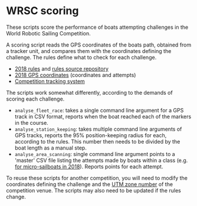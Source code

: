 # WRSC scoring

These scripts score the performance of boats attempting challenges in the
World Robotic Sailing Competition.

A scoring script reads the GPS coordinates of the boats path, obtained from
a tracker unit, and compares them with the coordinates defining the challenge.
The rules define what to check for each challenge.

- [2018 rules](https://www.roboticsailing.org/2018/wp-content/uploads/2018/08/WRSC2018_rules_v1-1.pdf)
  and [rules source repository](https://github.com/WRSC/rules)
- [2018 GPS coordinates](https://github.com/WRSC/coordinates2018) (coordinates and attempts)
- [Competition tracking system](https://github.com/WRSC/tracking)

The scripts work somewhat differently, according to the demands of scoring
each challenge.

- `analyse_fleet_race`: takes a single command line argument for a GPS track in
  CSV format, reports when the boat reached each of the markers in the course.
- `analyse_station_keeping`: takes multiple command line arguments of GPS
  tracks, reports the 95% position-keeping radius for each, according to the
  rules. This number then needs to be divided by the boat length as a manual
  step.
- `analyse_area_scanning`: single command line argument points to a 'master'
  CSV file listing the attempts made by boats within a class (e.g.
  [for micro-sailboats in 2018](https://github.com/WRSC/coordinates2018/blob/ec29ea762e0d4b4e88db21ac0a4b1a06130e5c87/area-scanning/master_micro_sailboat.csv)).
  Reports points for each attempt.

To reuse these scripts for another competition, you will need to modify the
coordinates defining the challenge and the
[UTM zone number](http://www.dmap.co.uk/utmworld.htm) of the competition venue.
The scripts may also need to be updated if the rules change.
